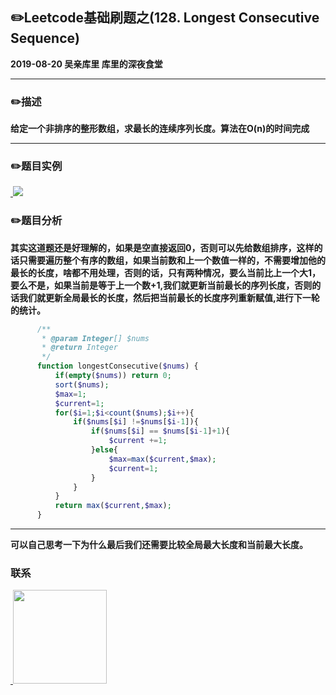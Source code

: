 ## :pencil2:Leetcode基础刷题之(128. Longest Consecutive Sequence)
**2019-08-20 吴亲库里 库里的深夜食堂**
****
### :pencil2:描述
**给定一个非排序的整形数组，求最长的连续序列长度。算法在O(n)的时间完成**
****
### :pencil2:题目实例
<a href="https://github.com/wuqinqiang/">
​    <img src="https://github.com/wuqinqiang/Lettcode-php/blob/master/images/128.png">
</a> 

### :pencil2:题目分析
**其实这道题还是好理解的，如果是空直接返回0，否则可以先给数组排序，这样的话只需要遍历整个有序的数组，如果当前数和上一个数值一样的，不需要增加他的最长的长度，啥都不用处理，否则的话，只有两种情况，要么当前比上一个大1，要么不是，如果当前是等于上一个数+1,我们就更新当前最长的序列长度，否则的话我们就更新全局最长的长度，然后把当前最长的长度序列重新赋值,进行下一轮的统计。**

```php
      /**
       * @param Integer[] $nums
       * @return Integer
       */
      function longestConsecutive($nums) {
          if(empty($nums)) return 0;
          sort($nums);
          $max=1;
          $current=1;
          for($i=1;$i<count($nums);$i++){
              if($nums[$i] !=$nums[$i-1]){
                  if($nums[$i] == $nums[$i-1]+1){
                      $current +=1;
                  }else{
                      $max=max($current,$max);
                      $current=1;
                  }
              }
          }
          return max($current,$max);
      }

```
****
**可以自己思考一下为什么最后我们还需要比较全局最大长度和当前最大长度。**

### 联系

<a href="https://github.com/wuqinqiang/">
​    <img src="https://github.com/wuqinqiang/Lettcode-php/blob/master/qrcode_for_gh_c194f9d4cdb1_430.jpg" width="150px" height="150px">
</a> 
   
    
    
    

